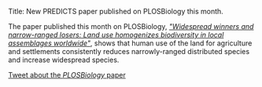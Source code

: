Title: New PREDICTS paper published on PLOSBiology this month.

The paper published this month on PLOSBiology, [*"Widespread winners and narrow-ranged losers: Land use homogenizes biodiversity in local assemblages worldwide"*](https://journals.plos.org/plosbiology/article?id=10.1371/journal.pbio.2006841), shows that human use of the land for agriculture and settlements consistently reduces narrowly-ranged distributed species and increase widespread species.

<div class="text-center">
  <a href="https://twitter.com/intent/tweet?text=Land%20use%20homogenizes%20%23biodiversity%20in%20local%20assemblages%20worldwide,%20new%20%23Predictsproject%20paper%20@tnewbold31%20et%20al.%20shows%20that%20%23landuse%20reduces%20number%20of%20narrowly-ranged%20species%20and%20increases%20already%20widespread%20species%20in%20@PLOSBiology&url=https://journals.plos.org/plosbiology/article?id=10.1371/journal.pbio.2006841">
  Tweet about the <i>PLOSBiology</i> paper
  </a>
</div>